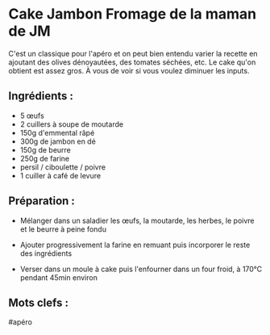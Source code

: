 Cake Jambon Fromage de la maman de JM
=====================================

C'est un classique pour l'apéro et on peut bien entendu varier la recette
en ajoutant des olives dénoyautées, des tomates séchées, etc. Le cake qu'on
obtient est assez gros. À vous de voir si vous voulez diminuer les inputs.

Ingrédients :
-------------

- 5 œufs
- 2 cuillers à soupe de moutarde
- 150g d'emmental râpé
- 300g de jambon en dé
- 150g de beurre
- 250g de farine
- persil / ciboulette / poivre
- 1 cuiller à café de levure

Préparation :
-------------

- Mélanger dans un saladier les œufs, la moutarde, les herbes, le poivre et le beurre à peine fondu

- Ajouter progressivement la farine en remuant puis incorporer le reste des ingrédients

- Verser dans un moule à cake puis l'enfourner dans un four froid, à 170°C pendant 45min environ

Mots clefs :
------------

#apéro
